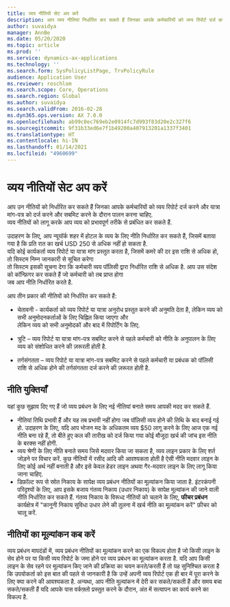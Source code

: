 ```yaml
---
title: व्यय नीतियों सेट अप करें
description: आप व्यय नीतियां निर्धारित कर सकते हैं जिनका आपके कर्मचारियों को व्यय रिपोर्ट दर्ज करने और Microsoft Dynamics 365 Finance में यात्रा आवश्यकताएं दर्ज करने और सबमिट करने के दौरान पालन करना चाहिए.
author: suvaidya
manager: AnnBe
ms.date: 05/20/2020
ms.topic: article
ms.prod: ''
ms.service: dynamics-ax-applications
ms.technology: ''
ms.search.form: SysPolicyListPage, TrvPolicyRule
audience: Application User
ms.reviewer: roschlom
ms.search.scope: Core, Operations
ms.search.region: Global
ms.author: suvaidya
ms.search.validFrom: 2016-02-28
ms.dyn365.ops.version: AX 7.0.0
ms.openlocfilehash: ab99c0ec769eb2e0914fc7d993f83d20e2c327f6
ms.sourcegitcommit: 9f31b33ed6e7f1b49200a407913201a1337f3401
ms.translationtype: HT
ms.contentlocale: hi-IN
ms.lasthandoff: 01/14/2021
ms.locfileid: "4960699"
---
```

# <a name="set-up-expense-policies"></a>व्यय नीतियों सेट अप करें

आप उन नीतियों को निर्धारित कर सकते हैं जिनका आपके कर्मचारियों को व्यय रिपोर्ट दर्ज करने और यात्रा मांग-पत्र को दर्ज करने और सबमिट करने के दौरान पालन करना चाहिए.         
व्यय नीतियों को लागू करके आप व्यय को प्रभावपूर्ण तरीके से प्रबंधित कर सकते हैं.         

उदाहरण के लिए, आप न्यूयॉर्क शहर में होटल के व्यय के लिए नीति निर्धारित कर सकते हैं, जिसमें बताया गया है कि प्रति रात का खर्च USD 250 से अधिक नहीं हो सकता है.       
यदि कोई कार्यकर्ता व्यय रिपोर्ट या यात्रा मांग प्रस्तुत करता है, जिसमें कमरे की दर इस राशि से अधिक हो, तो सिस्टम निम्न जानकारी से सूचित करेगा        
तो सिस्टम इसकी सूचना देगा कि कर्मचारी व्यय पॉलिसी द्वारा निर्धारित राशि से अधिक है. आप उस संदेश को कॉन्फ़िगर कर सकते हैं जो कर्मचारी को तब प्राप्त होगा        
जब आप नीति निर्धारित करते है.      
        
आप तीन प्रकार की नीतियों को निर्धारित कर सकते हैं:         
        
- चेतावनी - कार्यकर्ता को व्यय रिपोर्ट या यात्रा अनुरोध प्रस्तुत करने की अनुमति देता है, लेकिन व्यय को सभी अनुमोदनकर्ताओं के लिए चिह्नित किया जाएगा और        
  लेकिन व्यय को सभी अनुमोदकों और बाद में रिपोर्टिंग के लिए.        

- त्रुटि – व्यय रिपोर्ट या यात्रा मांग-पत्र सबमिट करने से पहले कर्मचारी को नीति के अनुपालन के लिए व्यय को संशोधित करने की ज़रूरती होती है.       
 
 - तर्गसंगतता – व्यय रिपोर्ट या यात्रा मांग-पत्र सबमिट करने से पहले कर्मचारी या प्रबंधक को पॉलिसी राशि से अधिक होने की तर्गसंगतता दर्ज करने की ज़रूरत होती है.        

## <a name="policy-tips"></a>नीति युक्तियाँ
यहां कुछ सुझाव दिए गए हैं जो व्यय प्रबंधन के लिए नई नीतियां बनाते समय आपकी मदद कर सकते हैं. 
* नीतियां तिथि प्रभावी हैं और यह तब प्रभावी नहीं होगा जब पॉलिसी व्यय होने की तिथि के बाद बनाई गई हो. उदाहरण के लिए, यदि आप भोजन मद के अधिकतम व्यय $50 लागू करने के लिए आज एक नई नीति बना रहे हैं, तो बीते हुए कल की तारीख को दर्ज किया गया कोई मौजूदा खर्च की जांच इस नीति के बरक्स नहीं होगी.
* व्यय श्रेणी के लिए नीति बनाते समय जिसे मदवार किया जा सकता है, व्यय लाइन प्रकार के लिए शर्त जोड़ने पर विचार करें. कुछ नीतियों में रसीद आदि की आवश्यकता होती है ऐसी नीति मदवार लाइन के लिए कोई अर्थ नहीं बनाती है और इसे केवल हेडर लाइन अथवा गैर-मदवार लाइन के लिए लागू किया जाना चाहिए. 
* डिफ़ॉल्ट रूप से स्रोत निकाय के सापेक्ष व्यय प्रबंधन नीतियों का मूल्यांकन किया जाता है. इंटरकंपनी परिदृश्यों के लिए, आप इसके बजाय गंतव्य निकाय (उधार निकाय) के सापेक्ष मूल्यांकन की जाने वाली नीति निर्धारित कर सकते हैं. गंतव्य निकाय के विरूध्द नीतियों को चलाने के लिए, **फीचर प्रबंधन** कार्यक्षेत्र में "कानूनी निकाय सुविधा उधार लेने की तुलना में खर्च नीति का मूल्यांकन करें" फ़ीचर को चालू करें.

## <a name="when-to-evaluate-policies"></a>नीतियों का मूल्यांकन कब करें

व्यय प्रबंधन मापदंडों में, व्यय प्रबंधन नीतियों का मूल्यांकन करने का एक विकल्प होता है जो किसी लाइन के सेव होने पर या किसी व्यय रिपोर्ट के जमा होने पर व्यय प्रबंधन का मूल्यांकन करता है. यदि आप किसी लाइन के सेव रहने पर मूल्यांकन किए जाने की प्रक्रिया का चयन करते/करती हैं तो यह सुनिश्चित करता है कि उपयोकर्ता को इस बात की पहले से जानकारी है कि उन्हें अपनी व्यय रिपोर्ट एक ही बार में पूरा करने के लिए क्या करने की आवश्यकता है. अन्यथा, आप नीति मूल्यांकन में देरी कर सकते/सकती हैं और समय बचा सकते/सकती हैं यदि आपके पास वर्कफ़्लो प्रस्तुत करने के दौरान, अंत में सत्यापन का कार्य करने का विकल्प है.
